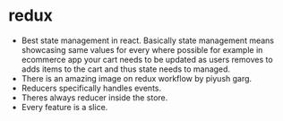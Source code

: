 # redux

- Best state management in react. Basically state management means showcasing same values for every where possible for example in ecommerce app your cart needs to be updated as users removes to adds items to the cart and thus state needs to managed.
- There is an amazing image on redux workflow by piyush garg.
- Reducers specifically handles events.
- Theres always reducer inside the store.
- Every feature is a slice.
